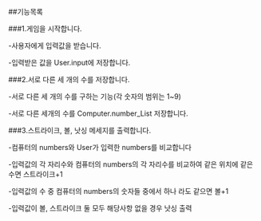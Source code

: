 ##기능목록

###1.게임을 시작합니다.

-사용자에게 입력값을 받습니다.

-입력받은 값을 User.input에 저장합니다.

###2.서로 다른 세 개의 수를 저장합니다.

-서로 다른 세 개의 수를 구하는 기능(각 숫자의 범위는 1~9)

-서로 다른 세개의 수를 Computer.number_List 저장합니다. 

###3.스트라이크, 볼, 낫싱 메세지를 출력합니다.

-컴퓨터의 numbers와 User가 입력한 numbers를 비교합니다

-입력값의 각 자리수와 컴퓨터의 numbers의 각 자리수를 비교하여 같은 위치에 같은 수면 스트라이크+1

-입력값의 수 중 컴퓨터의 numbers의 숫자들 중에서 하나 라도 같으면 볼+1

-입력값이 볼, 스트라이크 둘 모두 해당사항 없을 경우 낫싱 출력


